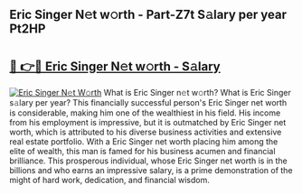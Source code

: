 ## Eric Singer N𝚎t w𝚘rth - Part-Z7t S𝚊lary per year Pt2HP

# <h2><a href="http://gc0ol3.nevu.top/?p=Eric+Singer">🔗 👉🔴 Eric Singer N𝚎t w𝚘rth - S𝚊lary</a></h2>

[![Eric Singer N𝚎t W𝚘rth](https://i.imgur.com/Oavwk0R.jpeg)](http://gc0ol3.nevu.top/?p=Eric+Singer)
What is Eric Singer n𝚎t w𝚘rth? What is Eric Singer s𝚊lary per year?
This financially successful person's Eric Singer net worth is considerable, making him one of the wealthiest in his field. His income from his employment is impressive, but it is outmatched by Eric Singer net worth, which is attributed to his diverse business activities and extensive real estate portfolio. With a Eric Singer net worth placing him among the elite of wealth, this man is famed for his business acumen and financial brilliance. This prosperous individual, whose Eric Singer net worth is in the billions and who earns an impressive salary, is a prime demonstration of the might of hard work, dedication, and financial wisdom.
